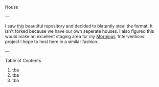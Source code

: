 House

—

I saw [this](https://github.com/canadaduane/house) beautiful repository and decided to blatantly steal the format. It isn't forked because we have our own seperate houses. I also figured this would make an excellent staging area for my [Mornings](https://github.com/mornings-co) 'Interventions' project I hope to host here in a similar fashion.

—

Table of Contents

1. tba
2. tba
3. tba
